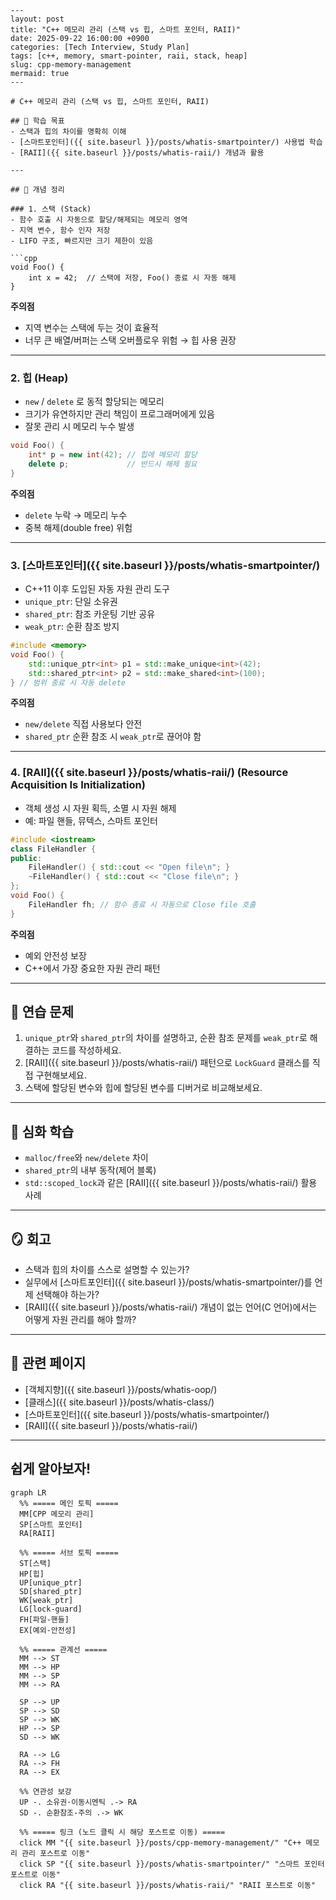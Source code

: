```
---
layout: post
title: "C++ 메모리 관리 (스택 vs 힙, 스마트 포인터, RAII)"
date: 2025-09-22 16:00:00 +0900
categories: [Tech Interview, Study Plan]
tags: [c++, memory, smart-pointer, raii, stack, heap]
slug: cpp-memory-management
mermaid: true
---

# C++ 메모리 관리 (스택 vs 힙, 스마트 포인터, RAII)

## 📌 학습 목표
- 스택과 힙의 차이를 명확히 이해  
- [스마트포인터]({{ site.baseurl }}/posts/whatis-smartpointer/) 사용법 학습  
- [RAII]({{ site.baseurl }}/posts/whatis-raii/) 개념과 활용  

---

## 📝 개념 정리

### 1. 스택 (Stack)
- 함수 호출 시 자동으로 할당/해제되는 메모리 영역  
- 지역 변수, 함수 인자 저장  
- LIFO 구조, 빠르지만 크기 제한이 있음  

```cpp
void Foo() {
    int x = 42;  // 스택에 저장, Foo() 종료 시 자동 해제
}
```

**주의점**  
- 지역 변수는 스택에 두는 것이 효율적  
- 너무 큰 배열/버퍼는 스택 오버플로우 위험 → 힙 사용 권장  

---

### 2. 힙 (Heap)
- `new` / `delete` 로 동적 할당되는 메모리  
- 크기가 유연하지만 관리 책임이 프로그래머에게 있음  
- 잘못 관리 시 메모리 누수 발생  

```cpp
void Foo() {
    int* p = new int(42); // 힙에 메모리 할당
    delete p;             // 반드시 해제 필요
}
```

**주의점**  
- `delete` 누락 → 메모리 누수  
- 중복 해제(double free) 위험  

---

### 3. [스마트포인터]({{ site.baseurl }}/posts/whatis-smartpointer/)
- C++11 이후 도입된 자동 자원 관리 도구  
- `unique_ptr`: 단일 소유권  
- `shared_ptr`: 참조 카운팅 기반 공유  
- `weak_ptr`: 순환 참조 방지  

```cpp
#include <memory>
void Foo() {
    std::unique_ptr<int> p1 = std::make_unique<int>(42);
    std::shared_ptr<int> p2 = std::make_shared<int>(100);
} // 범위 종료 시 자동 delete
```

**주의점**  
- `new/delete` 직접 사용보다 안전  
- `shared_ptr` 순환 참조 시 `weak_ptr`로 끊어야 함  

---

### 4. [RAII]({{ site.baseurl }}/posts/whatis-raii/) (Resource Acquisition Is Initialization)
- 객체 생성 시 자원 획득, 소멸 시 자원 해제  
- 예: 파일 핸들, 뮤텍스, 스마트 포인터  

```cpp
#include <iostream>
class FileHandler {
public:
    FileHandler() { std::cout << "Open file\n"; }
    ~FileHandler() { std::cout << "Close file\n"; }
};
void Foo() {
    FileHandler fh; // 함수 종료 시 자동으로 Close file 호출
}
```

**주의점**  
- 예외 안전성 보장  
- C++에서 가장 중요한 자원 관리 패턴  

---

## 🎯 연습 문제
1. `unique_ptr`와 `shared_ptr`의 차이를 설명하고, 순환 참조 문제를 `weak_ptr`로 해결하는 코드를 작성하세요.  
2. [RAII]({{ site.baseurl }}/posts/whatis-raii/) 패턴으로 `LockGuard` 클래스를 직접 구현해보세요.  
3. 스택에 할당된 변수와 힙에 할당된 변수를 디버거로 비교해보세요.  

---

## 🔎 심화 학습
- `malloc/free`와 `new/delete` 차이  
- `shared_ptr`의 내부 동작(제어 블록)  
- `std::scoped_lock`과 같은 [RAII]({{ site.baseurl }}/posts/whatis-raii/) 활용 사례  

---

## 🪞 회고
- 스택과 힙의 차이를 스스로 설명할 수 있는가?  
- 실무에서 [스마트포인터]({{ site.baseurl }}/posts/whatis-smartpointer/)를 언제 선택해야 하는가?  
- [RAII]({{ site.baseurl }}/posts/whatis-raii/) 개념이 없는 언어(C 언어)에서는 어떻게 자원 관리를 해야 할까?  

---

## 🔗 관련 페이지
- [객체지향]({{ site.baseurl }}/posts/whatis-oop/)  
- [클래스]({{ site.baseurl }}/posts/whatis-class/)  
- [스마트포인터]({{ site.baseurl }}/posts/whatis-smartpointer/)  
- [RAII]({{ site.baseurl }}/posts/whatis-raii/)  

---

## 쉽게 알아보자!

```mermaid
graph LR
  %% ===== 메인 토픽 =====
  MM[CPP 메모리 관리]
  SP[스마트 포인터]
  RA[RAII]

  %% ===== 서브 토픽 =====
  ST[스택]
  HP[힙]
  UP[unique_ptr]
  SD[shared_ptr]
  WK[weak_ptr]
  LG[lock-guard]
  FH[파일-핸들]
  EX[예외-안전성]

  %% ===== 관계선 =====
  MM --> ST
  MM --> HP
  MM --> SP
  MM --> RA

  SP --> UP
  SP --> SD
  SP --> WK
  HP --> SP
  SD --> WK

  RA --> LG
  RA --> FH
  RA --> EX

  %% 연관성 보강
  UP -. 소유권·이동시멘틱 .-> RA
  SD -. 순환참조-주의 .-> WK

  %% ===== 링크 (노드 클릭 시 해당 포스트로 이동) =====
  click MM "{{ site.baseurl }}/posts/cpp-memory-management/" "C++ 메모리 관리 포스트로 이동"
  click SP "{{ site.baseurl }}/posts/whatis-smartpointer/" "스마트 포인터 포스트로 이동"
  click RA "{{ site.baseurl }}/posts/whatis-raii/" "RAII 포스트로 이동"
```
